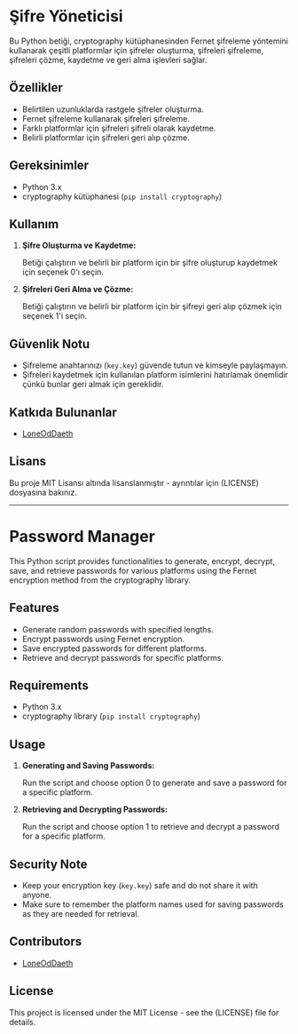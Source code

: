 # Şifre Yöneticisi

Bu Python betiği, cryptography kütüphanesinden Fernet şifreleme yöntemini kullanarak çeşitli platformlar için şifreler oluşturma, şifreleri şifreleme, şifreleri çözme, kaydetme ve geri alma işlevleri sağlar.

## Özellikler

- Belirtilen uzunluklarda rastgele şifreler oluşturma.
- Fernet şifreleme kullanarak şifreleri şifreleme.
- Farklı platformlar için şifreleri şifreli olarak kaydetme.
- Belirli platformlar için şifreleri geri alıp çözme.

## Gereksinimler

- Python 3.x
- cryptography kütüphanesi (`pip install cryptography`)

## Kullanım

1. **Şifre Oluşturma ve Kaydetme:**

   Betiği çalıştırın ve belirli bir platform için bir şifre oluşturup kaydetmek için seçenek 0'ı seçin.
   

2. **Şifreleri Geri Alma ve Çözme:**

    Betiği çalıştırın ve belirli bir platform için bir şifreyi geri alıp çözmek için seçenek 1'i seçin.


## Güvenlik Notu

- Şifreleme anahtarınızı (`key.key`) güvende tutun ve kimseyle paylaşmayın.
- Şifreleri kaydetmek için kullanılan platform isimlerini hatırlamak önemlidir çünkü bunlar geri almak için gereklidir.

## Katkıda Bulunanlar

- [LoneOdDaeth](https://github.com/LoneOddaeth)

## Lisans

Bu proje MIT Lisansı altında lisanslanmıştır - ayrıntılar için (LICENSE) dosyasına bakınız.

---

# Password Manager

This Python script provides functionalities to generate, encrypt, decrypt, save, and retrieve passwords for various platforms using the Fernet encryption method from the cryptography library.

## Features

- Generate random passwords with specified lengths.
- Encrypt passwords using Fernet encryption.
- Save encrypted passwords for different platforms.
- Retrieve and decrypt passwords for specific platforms.

## Requirements

- Python 3.x
- cryptography library (`pip install cryptography`)

## Usage

1. **Generating and Saving Passwords:**

   Run the script and choose option 0 to generate and save a password for a specific platform.
   

2. **Retrieving and Decrypting Passwords:**

    Run the script and choose option 1 to retrieve and decrypt a password for a specific platform.


## Security Note

- Keep your encryption key (`key.key`) safe and do not share it with anyone.
- Make sure to remember the platform names used for saving passwords as they are needed for retrieval.

## Contributors

- [LoneOdDaeth](https://github.com/LoneOdDaeth)

## License

This project is licensed under the MIT License - see the (LICENSE) file for details.

